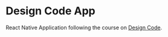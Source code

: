 # Design Code App

React Native Application following the course on [Design Code](https://designcode.io).
